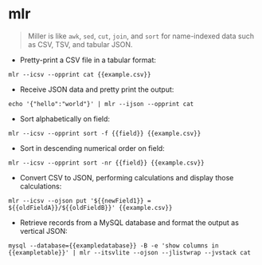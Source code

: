 # mlr

> Miller is like `awk`, `sed`, `cut`, `join`, and `sort` for name-indexed data such as CSV, TSV, and tabular JSON.

- Pretty-print a CSV file in a tabular format:

`mlr --icsv --opprint cat {{example.csv}}`

- Receive JSON data and pretty print the output:

`echo '{"hello":"world"}' | mlr --ijson --opprint cat`

- Sort alphabetically on field:

`mlr --icsv --opprint sort -f {{field}} {{example.csv}}`

- Sort in descending numerical order on field:

`mlr --icsv --opprint sort -nr {{field}} {{example.csv}}`

- Convert CSV to JSON, performing calculations and display those calculations:

`mlr --icsv --ojson put '${{newField1}} = ${{oldFieldA}}/${{oldFieldB}}' {{example.csv}}`

- Retrieve records from a MySQL database and format the output as vertical JSON:

`mysql --database={{exampledatabase}} -B -e 'show columns in {{exampletable}}' | mlr --itsvlite --ojson --jlistwrap --jvstack cat`
